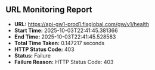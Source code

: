 ## URL Monitoring Report

- **URL:** https://api-gw1-prod1.fisglobal.com/gw/v1/health
- **Start Time:** 2025-10-03T22:41:45.381366
- **End Time:** 2025-10-03T22:41:45.528583
- **Total Time Taken:** 0.147217 seconds
- **HTTP Status Code:** 403
- **Status:** Failure
- **Failure Reason:** HTTP Status Code: 403
